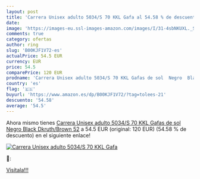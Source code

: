 ```yaml
---
layout: post
title: 'Carrera Unisex adulto 5034/S 70 KKL Gafa al 54.58 % de descuento'
date: 
image: 'https://images-eu.ssl-images-amazon.com/images/I/31-4sbNKUXL._SL200_.jpg'
comments: true
category: ofertas
author: ring
slug: 'B00KJF1V72-es'
actualPrice: 54.5 EUR
currency: EUR
price: 54.5
comparePrice: 120 EUR
prodname: 'Carrera Unisex adulto 5034/S 70 KKL Gafas de sol  Negro  Black Dkruth/Brown   52'
country: 'es'
flag: '🇪🇸'
buyurl: 'https://www.amazon.es/dp/B00KJF1V72/?tag=tolees-21'
descuento: '54.58'
average: '54.5'
---
```


Ahora mismo tienes [Carrera Unisex adulto 5034/S 70 KKL Gafas de sol  Negro  Black Dkruth/Brown   52](https://www.amazon.es/dp/B00KJF1V72/?tag=tolees-21) a 54.5 EUR (original: 120 EUR) (54.58 %  de descuento) en el siguiente enlace!

[![Carrera Unisex adulto 5034/S 70 KKL Gafa](https://images-eu.ssl-images-amazon.com/images/I/31-4sbNKUXL._SL200_.jpg)](https://www.amazon.es/dp/B00KJF1V72/?tag=tolees-21)

🔎:


[Visítala!!!](https://www.amazon.es/dp/B00KJF1V72/?tag=tolees-21)
